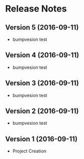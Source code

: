 # Release Notes

## Version 5 (2016-09-11)

* bumpvesion test

## Version 4 (2016-09-11)

* bumpvesion test

## Version 3 (2016-09-11)

* bumpvesion test

## Version 2 (2016-09-11)

* bumpvesion test

## Version 1 (2016-09-11)

* Project Creation
